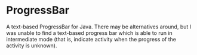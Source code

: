ProgressBar
===========

A text-based ProgressBar for Java. There may be alternatives around, but I was unable to
find a text-based progress bar which is able to run in intermediate mode (that is, indicate
activity when the progress of the activity is unknown).
